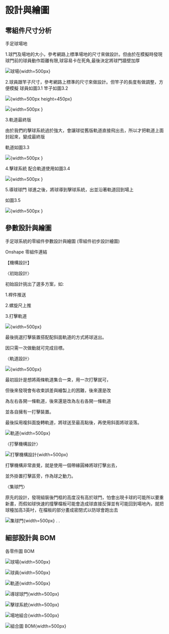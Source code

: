 設計與繪圖
===
零組件尺寸分析
---

手足球場地

1.球門及場地的大小，參考網路上標準場地的尺寸來做設計。但由於在模擬時發現球門前的球員動作距離有限,球容易卡在死角,最後決定將球門牆壁加厚

![ 球場](./images/球門尺寸21.png "球場"){width=500px}



2.球員跟竿子尺寸，參考網路上標準的尺寸來做設計。但竿子的長度有做調整，方便模擬
球員如圖3.1   竿子如圖3.2

![ ](./images/球員12.png ""){width=500px height=450px}

![ ](./images/竿子12.png "竿"){width=500px }

3.軌道最終版

由於我們的擊球系統過於強大，會讓球從舊版軌道直接飛出去，所以才把軌道上面封起來，變成最終版


軌道如圖3.3

![ ](./images/新軌12.png ""){width=500px }

4.擊球系統
配合軌道使用如圖3.4

![ ](./images/555.PNG ""){width=500px }

5.導球球門
球進之後，將球導到擊球系統，出並沿著軌道回到場上

如圖3.5

![ ](./images/30678.PNG ""){width=500px }











參數設計與繪圖
---

手足球系統的零組件參數設計與繪圖 (零組件初步設計繪圖)

Onshape 零組件連結

【機構設計】

〈初始設計〉

初始設計挑出了選多方案，如:

1.桿件推送

2.螺旋尺上推

3.打擊軌道

![ ](./images/初步設計一.PNG ""){width=500px}

最後挑選打擊裝置搭配配斜面軌道的方式將球送出。

因只需一次做動就可完成目標。

〈軌道設計〉

![ ](./images/初步設計.PNG ""){width=500px}

最初設計是想將兩條軌道集合一束，用一次打擊就可，

但後來發現會有收束誤差與繪製上的困難，後來還是改

為左右各開一條軌道，後來還是改為左右各開一條軌道

並各自擁有一打擊裝置。

最後採用複斜面旋轉軌道，將球送至最高點後，再使用斜面將球滾落。

![軌道 ](./images/三.png "軌道"){width=500px}




〈打擊機構設計〉

![打擊機構設計 ](./images/初步設計四.png "打擊機構設計"){width=500px}

打擊機構非常直覺，就是使用一個帶緣圓棒將球打擊出去，

並外掛置打擊區旁，作為球之動力。

〈集球門〉

原先的設計，發現組裝後門框的高度沒有高於球門，怕會出現卡球的可能所以要重新畫，而假如球快速的撞擊檔板可能會造成球直接反彈並有可能回到場地內，就把球檯加高3英吋，在檔板的部分畫成密閉式以防球會跑出去

![集球門 ](./images/擷取5111.png "集球門"){width=500px}
.
.




細部設計與 BOM
---

各零件圖 BOM

![球場](./images/球場666.PNG "球場"){width=500px}

![球員](./images/球員666.png "球員"){width=500px}

![軌道](./images/軌道66366.png "軌道"){width=500px}

![導球球門](./images/導球球門666.png "導球球門"){width=500px}

![擊球系統](./images/擊球系統666.png "擊球系統"){width=500px}

![場地組合](./images/場地組合6366.png "場地組合"){width=500px}

![組合圖 BOM](./images/bom12.png "組合圖 BOM"){width=500px}

